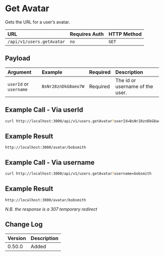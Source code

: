# Get Avatar

Gets the URL for a user’s avatar.

| URL | Requires Auth | HTTP Method |
| :--- | :--- | :--- |
| `/api/v1/users.getAvatar` | `no` | `GET` |

## Payload

| Argument | Example | Required | Description |
| :--- | :--- | :--- | :--- |
| `userId` or `username` | `BsNr28znDkG8aeo7W` | Required | The id or username of the user. |

## Example Call - Via userId

```bash
curl http://localhost:3000/api/v1/users.getAvatar?userId=BsNr28znDkG8aeo7W
```

## Example Result

```text
http://localhost:3000/avatar/bobsmith
```

## Example Call - Via username

```bash
curl http://localhost:3000/api/v1/users.getAvatar?username=bobsmith
```

## Example Result

```text
http://localhost:3000/avatar/bobsmith
```

_N.B. the response is a 307 temporary redirect_

## Change Log

| Version | Description |
| :--- | :--- |
| 0.50.0 | Added |

